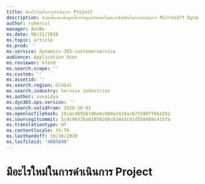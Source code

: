 ```yaml
---
title: มีอะไรใหม่ในการดำเนินการ Project
description: หัวข้อนี้แสดงข้อมูลเกี่ยวกับคุณลักษณะใหม่และฟังก์ชันในการดำเนินการ Microsoft Dynamics 365 Project
author: ruhercul
manager: AnnBe
ms.date: 06/21/2020
ms.topic: article
ms.prod: ''
ms.service: dynamics-365-customerservice
audience: Application User
ms.reviewer: kfend
ms.search.scope: ''
ms.custom: ''
ms.assetid: ''
ms.search.region: Global
ms.search.industry: Service industries
ms.author: suvaidya
ms.dyn365.ops.version: ''
ms.search.validFrom: 2020-10-01
ms.openlocfilehash: 15cacd6956196e6c9b0e3434acb75580ff66a292
ms.sourcegitcommit: 5c4c9bf3ba018562d6cb3443c01d550489c415fa
ms.translationtype: HT
ms.contentlocale: th-TH
ms.lasthandoff: 10/16/2020
ms.locfileid: "4085898"
---
```

# <a name="whats-new-in-project-operations"></a>มีอะไรใหม่ในการดำเนินการ Project
